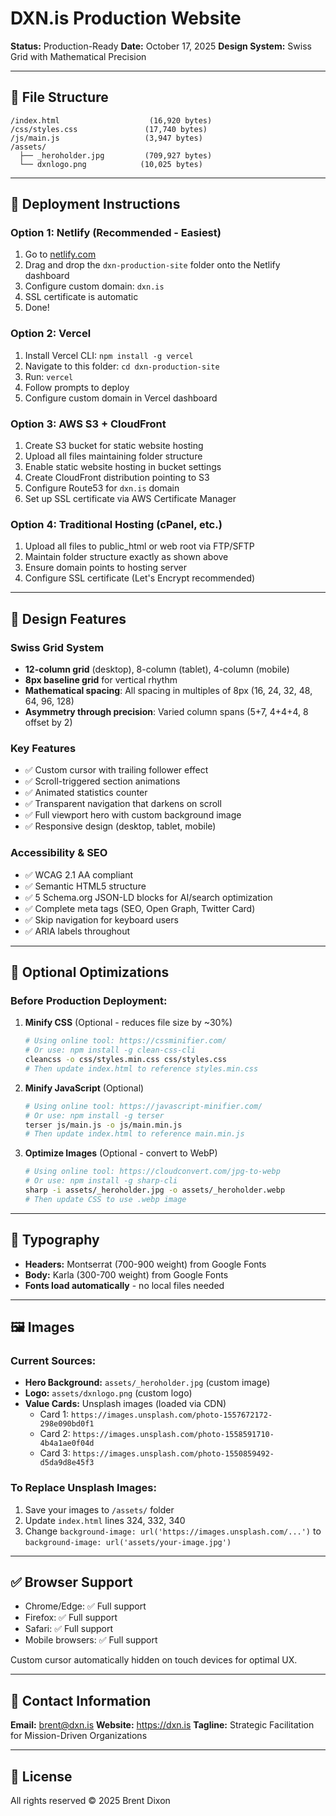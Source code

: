 # DXN.is Production Website

**Status:** Production-Ready
**Date:** October 17, 2025
**Design System:** Swiss Grid with Mathematical Precision

---

## 📁 File Structure

```
/index.html                    (16,920 bytes)
/css/styles.css               (17,740 bytes)
/js/main.js                   (3,947 bytes)
/assets/
  ├── _heroholder.jpg         (709,927 bytes)
  └── dxnlogo.png            (10,025 bytes)
```

---

## 🚀 Deployment Instructions

### Option 1: Netlify (Recommended - Easiest)

1. Go to [netlify.com](https://netlify.com)
2. Drag and drop the `dxn-production-site` folder onto the Netlify dashboard
3. Configure custom domain: `dxn.is`
4. SSL certificate is automatic
5. Done!

### Option 2: Vercel

1. Install Vercel CLI: `npm install -g vercel`
2. Navigate to this folder: `cd dxn-production-site`
3. Run: `vercel`
4. Follow prompts to deploy
5. Configure custom domain in Vercel dashboard

### Option 3: AWS S3 + CloudFront

1. Create S3 bucket for static website hosting
2. Upload all files maintaining folder structure
3. Enable static website hosting in bucket settings
4. Create CloudFront distribution pointing to S3
5. Configure Route53 for `dxn.is` domain
6. Set up SSL certificate via AWS Certificate Manager

### Option 4: Traditional Hosting (cPanel, etc.)

1. Upload all files to public_html or web root via FTP/SFTP
2. Maintain folder structure exactly as shown above
3. Ensure domain points to hosting server
4. Configure SSL certificate (Let's Encrypt recommended)

---

## 🎨 Design Features

### Swiss Grid System
- **12-column grid** (desktop), 8-column (tablet), 4-column (mobile)
- **8px baseline grid** for vertical rhythm
- **Mathematical spacing**: All spacing in multiples of 8px (16, 24, 32, 48, 64, 96, 128)
- **Asymmetry through precision**: Varied column spans (5+7, 4+4+4, 8 offset by 2)

### Key Features
- ✅ Custom cursor with trailing follower effect
- ✅ Scroll-triggered section animations
- ✅ Animated statistics counter
- ✅ Transparent navigation that darkens on scroll
- ✅ Full viewport hero with custom background image
- ✅ Responsive design (desktop, tablet, mobile)

### Accessibility & SEO
- ✅ WCAG 2.1 AA compliant
- ✅ Semantic HTML5 structure
- ✅ 5 Schema.org JSON-LD blocks for AI/search optimization
- ✅ Complete meta tags (SEO, Open Graph, Twitter Card)
- ✅ Skip navigation for keyboard users
- ✅ ARIA labels throughout

---

## 🔧 Optional Optimizations

### Before Production Deployment:

1. **Minify CSS** (Optional - reduces file size by ~30%)
   ```bash
   # Using online tool: https://cssminifier.com/
   # Or use: npm install -g clean-css-cli
   cleancss -o css/styles.min.css css/styles.css
   # Then update index.html to reference styles.min.css
   ```

2. **Minify JavaScript** (Optional)
   ```bash
   # Using online tool: https://javascript-minifier.com/
   # Or use: npm install -g terser
   terser js/main.js -o js/main.min.js
   # Then update index.html to reference main.min.js
   ```

3. **Optimize Images** (Optional - convert to WebP)
   ```bash
   # Using online tool: https://cloudconvert.com/jpg-to-webp
   # Or use: npm install -g sharp-cli
   sharp -i assets/_heroholder.jpg -o assets/_heroholder.webp
   # Then update CSS to use .webp image
   ```

---

## 📝 Typography

- **Headers:** Montserrat (700-900 weight) from Google Fonts
- **Body:** Karla (300-700 weight) from Google Fonts
- **Fonts load automatically** - no local files needed

---

## 🖼️ Images

### Current Sources:
- **Hero Background:** `assets/_heroholder.jpg` (custom image)
- **Logo:** `assets/dxnlogo.png` (custom logo)
- **Value Cards:** Unsplash images (loaded via CDN)
  - Card 1: `https://images.unsplash.com/photo-1557672172-298e090bd0f1`
  - Card 2: `https://images.unsplash.com/photo-1558591710-4b4a1ae0f04d`
  - Card 3: `https://images.unsplash.com/photo-1550859492-d5da9d8e45f3`

### To Replace Unsplash Images:
1. Save your images to `/assets/` folder
2. Update `index.html` lines 324, 332, 340
3. Change `background-image: url('https://images.unsplash.com/...')` to `background-image: url('assets/your-image.jpg')`

---

## ✅ Browser Support

- Chrome/Edge: ✅ Full support
- Firefox: ✅ Full support
- Safari: ✅ Full support
- Mobile browsers: ✅ Full support

Custom cursor automatically hidden on touch devices for optimal UX.

---

## 📧 Contact Information

**Email:** brent@dxn.is
**Website:** https://dxn.is
**Tagline:** Strategic Facilitation for Mission-Driven Organizations

---

## 📄 License

All rights reserved © 2025 Brent Dixon
